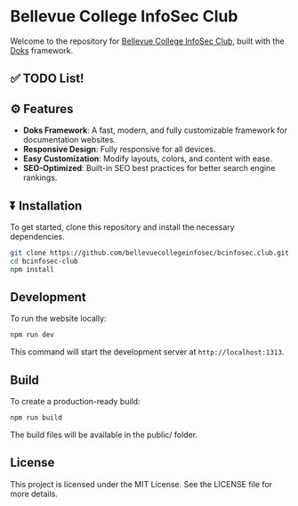 # Bellevue College InfoSec Club

Welcome to the repository for [Bellevue College InfoSec Club](https://bcinfosec.club), built with the [Doks](https://getdoks.org/) framework.

## ✅ TODO List!



## ⚙ Features

- **Doks Framework**: A fast, modern, and fully customizable framework for documentation websites.
- **Responsive Design**: Fully responsive for all devices.
- **Easy Customization**: Modify layouts, colors, and content with ease.
- **SEO-Optimized**: Built-in SEO best practices for better search engine rankings.

## ⏬ Installation

To get started, clone this repository and install the necessary dependencies.

```bash
git clone https://github.com/bellevuecollegeinfosec/bcinfosec.club.git
cd bcinfosec-club
npm install
```
## Development

To run the website locally:

```bash
npm run dev
```
This command will start the development server at `http://localhost:1313`.

## Build

To create a production-ready build:

```bash
npm run build
```

The build files will be available in the public/ folder.

## License

This project is licensed under the MIT License. See the LICENSE file for more details.

